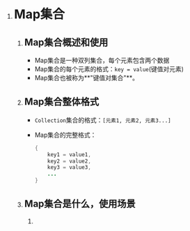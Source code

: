 1. # Map集合

   1. ## Map集合概述和使用

      - Map集合是一种双列集合，每个元素包含两个数据
      - Map集合的每个元素的格式：`key = value`(键值对元素)
      - Map集合也被称为**"键值对集合"**。

   2. ## Map集合整体格式

      - `Collection`集合的格式：`[元素1, 元素2, 元素3...]`

      - Map集合的完整格式：

        ```java
        {
            key1 = value1,
            key2 = value2,
            key3 = value3,
            ...
        }
        ```

   3. ## Map集合是什么，使用场景

      1. 